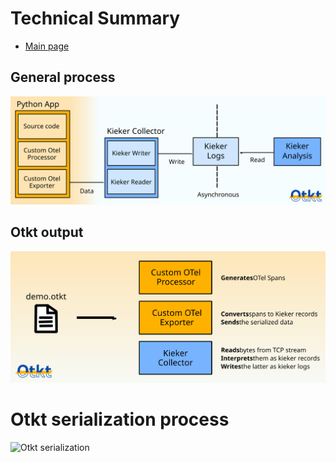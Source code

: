 # Technical Summary

- [Main page](../README.md)

## General process

![General process](img/otkt_general_process.svg)

## Otkt output

![Otkt output](img/otkt_gen.svg)

# Otkt serialization process

![Otkt serialization](img/otkt_serializarion.svg)